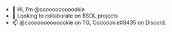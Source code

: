 - 👋 Hi, I’m @coooooooooookie
- 💞️ Looking to collaborate on $SOL projects
- 📫 @cooooooooooookie on TG, Coooookie#8435 on Discord.


<!---
coooooooooookie/coooooooooookie is a ✨ special ✨ repository because its `README.md` (this file) appears on your GitHub profile.
You can click the Preview link to take a look at your changes.
--->
